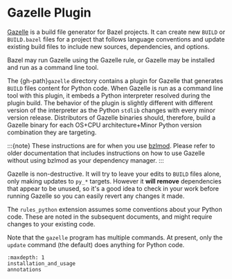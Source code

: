 # Gazelle Plugin

[Gazelle][gazelle] is a build file generator for Bazel projects. It can
create new `BUILD` or `BUILD.bazel` files for a project that
follows language conventions and update existing build files to include new
sources, dependencies, and options.

[gazelle]: https://github.com/bazel-contrib/bazel-gazelle

Bazel may run Gazelle using the Gazelle rule, or Gazelle may be installed and run
as a command line tool.

The {gh-path}`gazelle` directory contains a plugin for Gazelle
that generates `BUILD` files content for Python code. When Gazelle is
run as a command line tool with this plugin, it embeds a Python interpreter
resolved during the plugin build. The behavior of the plugin is slightly
different with different version of the interpreter as the Python
`stdlib` changes with every minor version release. Distributors of Gazelle
binaries should, therefore, build a Gazelle binary for each OS+CPU
architecture+Minor Python version combination they are targeting.

:::{note}
These instructions are for when you use [bzlmod][bzlmod]. Please refer to
older documentation that includes instructions on how to use Gazelle
without using bzlmod as your dependency manager.
:::

[bzlmod]: https://bazel.build/external/module

Gazelle is non-destructive. It will try to leave your edits to `BUILD`
files alone, only making updates to `py_*` targets. However it **will
remove** dependencies that appear to be unused, so it's a good idea to check
in your work before running Gazelle so you can easily revert any changes it made.

The `rules_python` extension assumes some conventions about your Python code.
These are noted in the subsequent documents, and might require changes to your
existing code.

Note that the `gazelle` program has multiple commands. At present, only
the `update` command (the default) does anything for Python code.


```{toctree}
:maxdepth: 1
installation_and_usage
annotations
```
